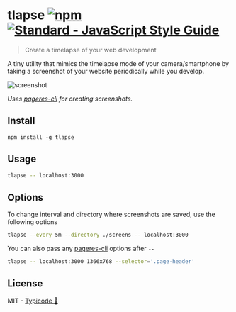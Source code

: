 # tlapse [![npm](https://img.shields.io/npm/v/tlapse.svg)](https://github.com/typicode/tlapse) [![Standard - JavaScript Style Guide](https://img.shields.io/badge/code%20style-standard-brightgreen.svg)](http://standardjs.com/)

> Create a timelapse of your web development

A tiny utility that mimics the timelapse mode of your camera/smartphone by taking a screenshot of your website periodically while you develop.

![screenshot](http://i.imgur.com/Ya98dKd.png)

_Uses [pageres-cli](https://github.com/sindresorhus/pageres-cli) for creating screenshots._

## Install

```
npm install -g tlapse
```

## Usage

```sh
tlapse -- localhost:3000
```

## Options

To change interval and directory where screenshots are saved, use the following options

```sh
tlapse --every 5m --directory ./screens -- localhost:3000
```

You can also pass any [pageres-cli](https://github.com/sindresorhus/pageres-cli) options after `--`

```sh
tlapse -- localhost:3000 1366x768 --selector='.page-header'
```

## License

MIT - [Typicode :cactus:](https://github.com/typicode)
